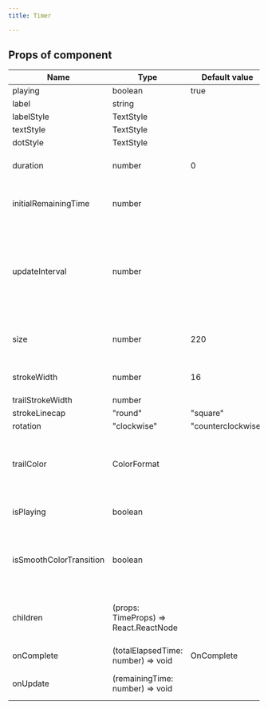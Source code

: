 ```yaml
---
title: Timer

---
```



## Props of component

| Name               | Type                                | Default value | Description              |
| ------------------ | ----------------------------------- | ------------- | ------------------------ |
| playing| boolean| true| |
| label| string| | |
| labelStyle| TextStyle| | |
| textStyle| TextStyle| | |
| dotStyle| TextStyle| | |
| duration| number| 0| Countdown duration in seconds|
| initialRemainingTime| number| | Set the initial remaining time if it is different than the duration|
| updateInterval| number| | Update interval in seconds. Determines how often the timer updates. When set to 0 the value will update on each key frame. Default: 0|
| size| number| 220| Width and height of the SVG element. Default: 180|
| strokeWidth| number| 16| Path stroke width. Default: 12|
| trailStrokeWidth| number| | Trail stroke width|
| strokeLinecap| "round" | "square" | "butt"| | Path stroke line cap. Default: "round"|
| rotation| "clockwise" | "counterclockwise"| counterclockwise| Progress path rotation direction. Default: "clockwise"|
| trailColor| ColorFormat| | Circle trail color - takes any valid color format (HEX, rgb, rgba, etc.). Default: #d9d9d9|
| isPlaying| boolean| | Play or pause animation. Default: false|
| isSmoothColorTransition| boolean| | Indicates if the colors should smoothly transition to the next color. Default: true|
| children| (props: TimeProps) => React.ReactNode| | Render function to customize the time/content in the center of the circle|
| onComplete| (totalElapsedTime: number) => void | OnComplete| | On animation complete event handler|
| onUpdate| (remainingTime: number) => void| | On remaining time update event handler|
